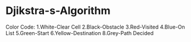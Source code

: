 # Djikstra-s-Algorithm
Color Code:
1.White-Clear Cell
2.Black-Obstacle
3.Red-Visited
4.Blue-On List
5.Green-Start
6.Yellow-Destination
8.Grey-Path Decided
